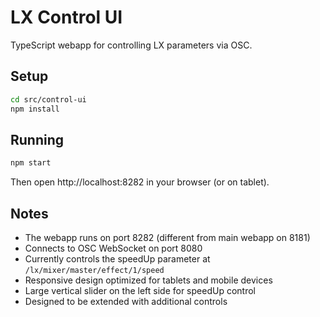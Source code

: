 # LX Control UI

TypeScript webapp for controlling LX parameters via OSC.

## Setup

```bash
cd src/control-ui
npm install
```

## Running

```bash
npm start
```

Then open http://localhost:8282 in your browser (or on tablet).

## Notes

- The webapp runs on port 8282 (different from main webapp on 8181)
- Connects to OSC WebSocket on port 8080
- Currently controls the speedUp parameter at `/lx/mixer/master/effect/1/speed`
- Responsive design optimized for tablets and mobile devices
- Large vertical slider on the left side for speedUp control
- Designed to be extended with additional controls